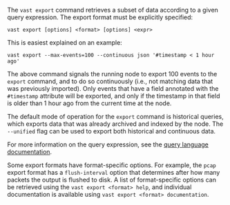 The `vast export` command retrieves a subset of data according to a given query
expression. The export format must be explicitly specified:

```
vast export [options] <format> [options] <expr>
```

This is easiest explained on an example:

```
vast export --max-events=100 --continuous json '#timestamp < 1 hour ago'
```

The above command signals the running node to export 100 events to the `export`
command, and to do so continuously (i.e., not matching data that was previously
imported). Only events that have a field annotated with the `#timestamp`
attribute will be exported, and only if the timestamp in that field is older
than 1 hour ago from the current time at the node.

The default mode of operation for the `export` command is historical queries,
which exports data that was already archived and indexed by the node. The
`--unified` flag can be used to export both historical and continuous data.

For more information on the query expression, see the [query language
documentation](https://docs.tenzir.com/vast/query-language/overview).

Some export formats have format-specific options. For example, the `pcap` export
format has a `flush-interval` option that determines after how many packets the
output is flushed to disk. A list of format-specific options can be retrieved
using the `vast export <format> help`, and individual documentation is available
using `vast export <format> documentation`.
